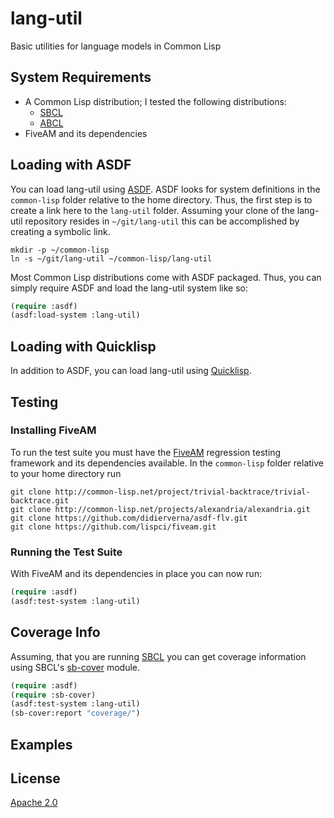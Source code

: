 # lang-util
Basic utilities for language models in Common Lisp

## System Requirements

- A Common Lisp distribution; I tested the following distributions:
  * [SBCL](https://www.sbcl.org/)
  * [ABCL](https://abcl.org/)
- FiveAM and its dependencies

## Loading with ASDF

You can load lang-util using [ASDF](https://asdf.common-lisp.dev/). ASDF looks for system definitions in the `common-lisp` folder relative to the home directory. Thus, the first step is to create a link here to the `lang-util` folder. Assuming your clone of the lang-util repository resides in `~/git/lang-util` this can be accomplished by creating a symbolic link.

	mkdir -p ~/common-lisp
    ln -s ~/git/lang-util ~/common-lisp/lang-util

Most Common Lisp distributions come with ASDF packaged. Thus, you can simply require ASDF and load the lang-util system like so:

```lisp
(require :asdf)
(asdf:load-system :lang-util)
```

## Loading with Quicklisp

In addition to ASDF, you can load lang-util using [Quicklisp](https://www.quicklisp.org/beta/).

## Testing

### Installing FiveAM

To run the test suite you must have the [FiveAM](https://fiveam.common-lisp.dev/) regression testing framework and its dependencies available. In the `common-lisp` folder relative to your home directory run

    git clone http://common-lisp.net/project/trivial-backtrace/trivial-backtrace.git
	git clone http://common-lisp.net/projects/alexandria/alexandria.git
	git clone https://github.com/didierverna/asdf-flv.git
	git clone https://github.com/lispci/fiveam.git
	
### Running the Test Suite

With FiveAM and its dependencies in place you can now run:

```lisp
(require :asdf)
(asdf:test-system :lang-util)
```

## Coverage Info

Assuming, that you are running [SBCL](https://www.sbcl.org/) you can get coverage information using SBCL's  [sb-cover](http://www.sbcl.org/manual/#sb_002dcover) module.

```lisp
(require :asdf)
(require :sb-cover)
(asdf:test-system :lang-util)
(sb-cover:report "coverage/")
```

## Examples

## License

[Apache 2.0](https://www.apache.org/licenses/LICENSE-2.0.html)
